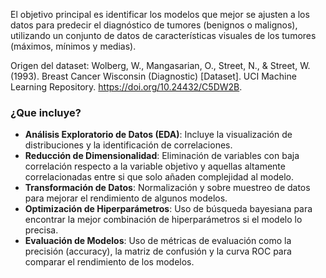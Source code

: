
El objetivo principal es identificar los modelos que mejor se ajusten a los datos para predecir el diagnóstico de tumores (benignos o malignos), utilizando un conjunto de datos de características visuales de los tumores (máximos, mínimos y medias). 

Origen del dataset: Wolberg, W., Mangasarian, O., Street, N., & Street, W. (1993). Breast Cancer Wisconsin (Diagnostic) [Dataset]. UCI Machine Learning Repository. https://doi.org/10.24432/C5DW2B.

### ¿Que incluye?

- **Análisis Exploratorio de Datos (EDA)**: Incluye la visualización de distribuciones y la identificación de correlaciones.
- **Reducción de Dimensionalidad**: Eliminación de variables con baja correlación respecto a la variable objetivo y aquellas altamente correlacionadas entre si que solo añaden complejidad al modelo.
- **Transformación de Datos**: Normalización y sobre muestreo de datos para mejorar el rendimiento de algunos modelos.
- **Optimización de Hiperparámetros**: Uso de búsqueda bayesiana para encontrar la mejor combinación de hiperparámetros si el modelo lo precisa.
- **Evaluación de Modelos**: Uso de métricas de evaluación como la precisión (accuracy), la matriz de confusión y la curva ROC para comparar el rendimiento de los modelos.
